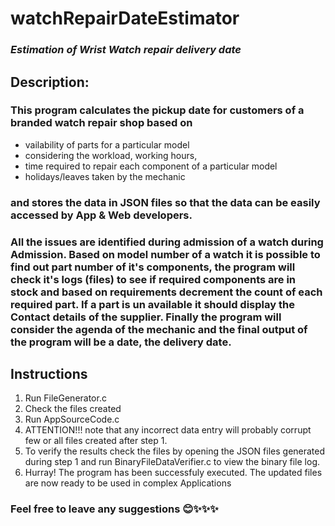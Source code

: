# watchRepairDateEstimator
### *Estimation of Wrist Watch repair delivery date*
## **Description:**  
### This program calculates the pickup date for customers of a branded watch repair shop based on 
* vailability of parts for a particular model
* considering the workload, working hours,
* time required to repair each component of a particular model
* holidays/leaves taken by the mechanic
### and stores the data in **JSON files** so that the data can be easily accessed by App & Web developers.
### All the issues are identified during admission of a watch during Admission. Based on model number of a watch it is possible to find out part number of it's components, the program will check it's logs (files) to see if required components are in stock and based on requirements decrement the count of each required part. If a part is un available it should display the Contact details of the supplier. Finally the program will consider the agenda of the mechanic and the final output of the program will be a date, the delivery date.
## **Instructions**
1. Run FileGenerator.c
1. Check the files created
1. Run AppSourceCode.c
1. ATTENTION!!! note that any incorrect data entry will probably corrupt few or all files created after step 1.
1. To verify the results check the files by opening the JSON files generated during step 1 and run BinaryFileDataVerifier.c to view the binary file log.
1. Hurray! The program has been successfuly executed. The updated files are now ready to be used in complex Applications

### Feel free to leave any suggestions 😊✨✨✨
